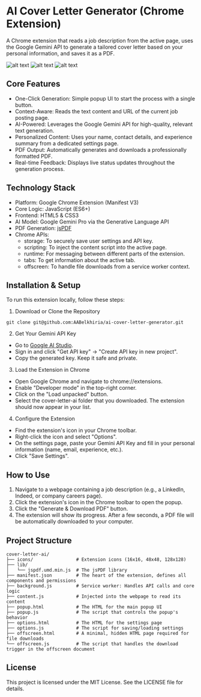# AI Cover Letter Generator (Chrome Extension)

A Chrome extension that reads a job description from the active page, uses the Google Gemini API to generate a tailored cover letter based on your personal information, and saves it as a PDF.

![alt text](https://img.shields.io/badge/Manifest-V3-brightgreen.svg)
![alt text](https://img.shields.io/badge/JavaScript-ES6+-yellow.svg)
![alt text](https://img.shields.io/badge/PDF-jsPDF-red.svg)

## Core Features
- One-Click Generation: Simple popup UI to start the process with a single button.
- Context-Aware: Reads the text content and URL of the current job posting page.
- AI-Powered: Leverages the Google Gemini API for high-quality, relevant text generation.
- Personalized Content: Uses your name, contact details, and experience summary from a dedicated settings page.
- PDF Output: Automatically generates and downloads a professionally formatted PDF.
- Real-time Feedback: Displays live status updates throughout the generation process.

## Technology Stack
- Platform: Google Chrome Extension (Manifest V3)
- Core Logic: JavaScript (ES6+)
- Frontend: HTML5 & CSS3
- AI Model: Google Gemini Pro via the Generative Language API
- PDF Generation: [jsPDF](https://github.com/parallax/jsPDF)
- Chrome APIs:
    - storage: To securely save user settings and API key.
    - scripting: To inject the content script into the active page.
    - runtime: For messaging between different parts of the extension.
    - tabs: To get information about the active tab.
    - offscreen: To handle file downloads from a service worker context.

## Installation & Setup
To run this extension locally, follow these steps:
1. Download or Clone the Repository
```
git clone git@github.com:AABelkhiria/ai-cover-letter-generator.git
```
2. Get Your Gemini API Key
- Go to [Google AI Studio](https://aistudio.google.com).
- Sign in and click "Get API key" -> "Create API key in new project".
- Copy the generated key. Keep it safe and private.
3. Load the Extension in Chrome
- Open Google Chrome and navigate to chrome://extensions.
- Enable "Developer mode" in the top-right corner.
- Click on the "Load unpacked" button.
- Select the cover-letter-ai folder that you downloaded. The extension should now appear in your list.
4. Configure the Extension
- Find the extension's icon in your Chrome toolbar.
- Right-click the icon and select "Options".
- On the settings page, paste your Gemini API Key and fill in your personal information (name, email, experience, etc.).
- Click "Save Settings".

## How to Use
1. Navigate to a webpage containing a job description (e.g., a LinkedIn, Indeed, or company careers page).
2. Click the extension's icon in the Chrome toolbar to open the popup.
3. Click the "Generate & Download PDF" button.
4. The extension will show its progress. After a few seconds, a PDF file will be automatically downloaded to your computer.

## Project Structure
```
cover-letter-ai/
├── icons/                # Extension icons (16x16, 48x48, 128x128)
├── lib/
│   └── jspdf.umd.min.js  # The jsPDF library
├── manifest.json         # The heart of the extension, defines all components and permissions
├── background.js         # Service worker: Handles API calls and core logic
├── content.js            # Injected into the webpage to read its content
├── popup.html            # The HTML for the main popup UI
├── popup.js              # The script that controls the popup's behavior
├── options.html          # The HTML for the settings page
├── options.js            # The script for saving/loading settings
├── offscreen.html        # A minimal, hidden HTML page required for file downloads
└── offscreen.js          # The script that handles the download trigger in the offscreen document
```

## License
This project is licensed under the MIT License. See the LICENSE file for details.